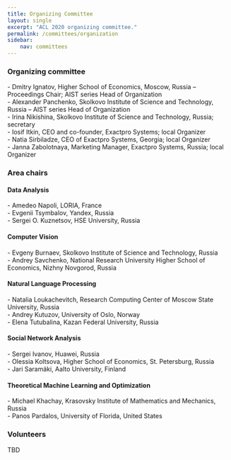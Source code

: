 ```yaml
---
title: Organizing Committee
layout: single
excerpt: "ACL 2020 organizing committee."
permalink: /committees/organization
sidebar: 
    nav: committees 
---
```


<h3>Organizing committee</h3>
- Dmitry Ignatov, Higher School of Economics, Moscow, Russia &ndash; Proceedings Chair; AIST series Head of Organization<br/>
- Alexander Panchenko, Skolkovo Institute of Science and Technology, Russia &ndash; AIST series Head of Organization<br/>
- Irina Nikishina, Skolkovo Institute of Science and Technology, Russia; secretary<br/>
- Iosif Itkin, CEO and co-founder, Exactpro Systems; local Organizer<br/>
- Natia Sirbiladze, CEO of Exactpro Systems, Georgia; local Organizer<br/>
- Janna Zabolotnaya, Marketing Manager, Exactpro Systems, Russia; local Organizer

<h3>Area chairs</h3>

<h4>Data Analysis</h4>
- Amedeo Napoli, LORIA, France<br/>
- Evgenii Tsymbalov, Yandex, Russia<br/>
- Sergei O. Kuznetsov, HSE University, Russia

<h4>Computer Vision</h4>
- Evgeny Burnaev, Skolkovo Institute of Science and Technology, Russia<br/>
- Andrey Savchenko, National Research University Higher School of Economics, Nizhny Novgorod, Russia

<h4>Natural Language Processing</h4>
- Natalia Loukachevitch, Research Computing Center of Moscow State University, Russia<br/>
- Andrey Kutuzov, University of Oslo, Norway<br/>
- Elena Tutubalina, Kazan Federal University, Russia


<h4>Social Network Analysis</h4>
 - Sergei Ivanov, Huawei, Russia<br/>
 - Olessia Koltsova, Higher School of Economics, St. Petersburg, Russia</br>
 - Jari Saramäki, Aalto University, Finland

<h4>Theoretical Machine Learning and Optimization</h4>
 - Michael Khachay, Krasovsky Institute of Mathematics and Mechanics, Russia<br/>
 - Panos Pardalos, University of Florida, United States


<!--
<h4>Process Mining</h4>
TBD
Wil van der Aalst, RWTH Aachen University, Germany<br/>
Anna Kalenkova, The University of Melbourne, Australia<br/>
Irina Lomazova, National Research University Higher School of Economics, Moscow, Russia
-->

<h3>Volunteers</h3>
TBD
<!--
Robiul Islam, HSE alumni & Innopolis, Russia<br/>
Evgeniy Tsymbalov, Skolkovo Institute of Science and Technology, Russia
-->
